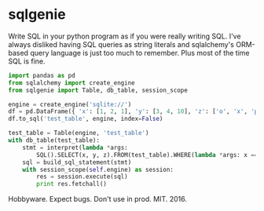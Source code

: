 # sqlgenie

Write SQL in your python program as if you were really writing SQL. I've always disliked having SQL queries as string literals and sqlalchemy's ORM-based query language is just too much to remember. Plus most of the time SQL is fine.

```python
import pandas as pd
from sqlalchemy import create_engine
from sqlgenie import Table, db_table, session_scope

engine = create_engine('sqlite://')
df = pd.DataFrame({ 'x': [1, 2, 1], 'y': [3, 4, 10], 'z': ['o', 'x', 'p'] })
df.to_sql('test_table', engine, index=False)

test_table = Table(engine, 'test_table')
with db_table(test_table):
    stmt = interpret(lambda *args:
        SQL().SELECT(x, y, z).FROM(test_table).WHERE(lambda *args: x == 9 and y < 8 or z %LIKE% 'o'))
    sql = build_sql_statement(stmt)
    with session_scope(self.engine) as session:
        res = session.execute(sql)
        print res.fetchall()
```

Hobbyware. Expect bugs. Don't use in prod.
MIT. 2016.
